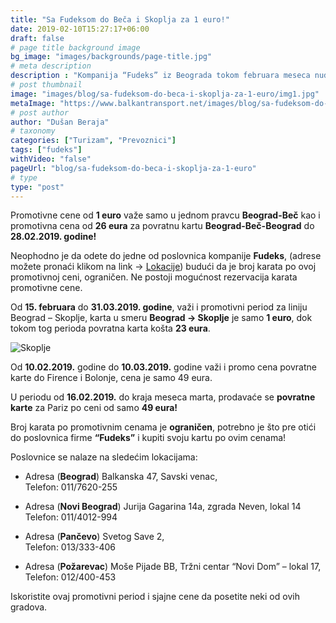 ```yaml
---
title: "Sa Fudeksom do Beča i Skoplja za 1 euro!"
date: 2019-02-10T15:27:17+06:00
draft: false
# page title background image
bg_image: "images/backgrounds/page-title.jpg"
# meta description
description : "Kompanija “Fudeks” iz Beograda tokom februara meseca nudi mogućnost putovanja do Beča i Skoplja za samo 1 euro!"
# post thumbnail
image: "images/blog/sa-fudeksom-do-beca-i-skoplja-za-1-euro/img1.jpg"
metaImage: "https://www.balkantransport.net/images/blog/sa-fudeksom-do-beca-i-skoplja-za-1-euro/img1.jpg"
# post author
author: "Dušan Beraja"
# taxonomy
categories: ["Turizam", "Prevoznici"]
tags: ["fudeks"]
withVideo: "false"
pageUrl: "blog/sa-fudeksom-do-beca-i-skoplja-za-1-euro"
# type
type: "post"
---
```


Promotivne cene od **1 euro** važe samo u jednom pravcu **Beograd-Beč** kao i promotivna cena od **26 eura** za povratnu kartu **Beograd-Beč-Beograd** do **28.02.2019. godine!**

Neophodno je da odete do jedne od poslovnica kompanije **Fudeks**, (adrese možete pronaći klikom na link -> [Lokacije](https://www.fudeks.rs/kontakt?lang=sr)) budući da je broj karata po ovoj promotivnoj ceni, ograničen. Ne postoji mogućnost rezervacija karata promotivne cene.

Od **15. februara** do **31.03.2019. godine**, važi i promotivni period za liniju Beograd – Skoplje, karta u smeru **Beograd -> Skoplje** je samo **1 euro**, dok tokom tog perioda povratna karta košta **23 eura**.

![Skoplje](/images/blog/sa-fudeksom-do-beca-i-skoplja-za-1-euro/img2.jpg "Skoplje")

Od **10.02.2019.** godine do **10.03.2019.** godine važi i promo cena povratne karte do Firence i Bolonje, cena je samo 49 eura.

U periodu od **16.02.2019.** do kraja meseca marta, prodavaće se **povratne karte** za Pariz po ceni od samo **49 eura!**

Broj karata po promotivnim cenama je **ograničen**, potrebno je što pre otići do poslovnica firme **“Fudeks”** i kupiti svoju kartu po ovim cenama!

Poslovnice se nalaze na sledećim lokacijama:

* Adresa (**Beograd**) Balkanska 47, Savski venac,\
Telefon: 011/7620-255

* Adresa (**Novi Beograd**) Jurija Gagarina 14a, zgrada Neven, lokal 14\
Telefon: 011/4012-994

* Adresa (**Pančevo**) Svetog Save 2,\
Telefon: 013/333-406

* Adresa (**Požarevac**) Moše Pijade BB, Tržni centar “Novi Dom” – lokal 17,\
Telefon: 012/400-453


Iskoristite ovaj promotivni period i sjajne cene da posetite neki od ovih gradova.